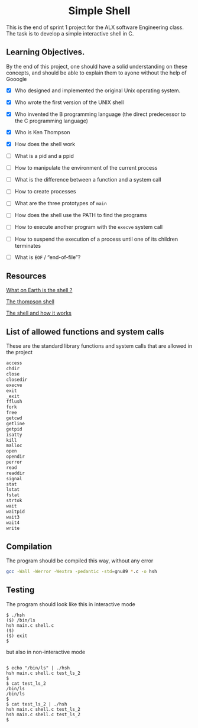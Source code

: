 <h1 align="center">Simple Shell</h1>

This is the end of sprint 1 project for the ALX software Engineering class. The task is to develop a simple interactive shell in C.


## Learning Objectives.
By the end of this project, one should have a solid understanding on these concepts, and should be able to explain them to ayone without the help of Gooogle

* [X] Who designed and implemented the original Unix operating system.
* [X] Who wrote the first version of the UNIX shell
* [X] Who invented the B programming language (the direct predecessor to the C programming language)
* [X] Who is Ken Thompson
* [X] How does the shell work
* [ ] What is a pid and a ppid
* [ ] How to manipulate the environment of the current process
* [ ] What is the difference between a function and a system call
* [ ] How to create processes
* [ ] What are the three prototypes of ```main```
* [ ] How does the shell use the PATH to find the programs
* [ ] How to execute another program with the ```execve``` system call
* [ ] How to suspend the execution of a process until one of its children terminates
* [ ] What is ```EOF```  / “end-of-file”?
                                         

## Resources 
[What on Earth is the shell ?](https://en.wikipedia.org/wiki/Unix_shell)

[The thompson shell ](https://en.wikipedia.org/wiki/Thompson_shell)

[The shell and how it works](https://oskarth.com/unix01/)


## List of allowed functions and system calls 
These are the  standard library functions and system calls that are allowed in the project

~~~c
access
chdir
close
closedir
execve
exit
_exit
fflush
fork
free
getcwd
getline
getpid
isatty
kill
malloc
open
opendir
perror
read
readdir
signal
stat
lstat
fstat
strtok
wait
waitpid
wait3
wait4
write
~~~


## Compilation
The program should be compiled this way, without any error

~~~bash
gcc -Wall -Werror -Wextra -pedantic -std=gnu89 *.c -o hsh
~~~

## Testing

The program should look like this in interactive mode 


~~~
$ ./hsh
($) /bin/ls
hsh main.c shell.c
($)
($) exit
$
~~~

but also in non-interactive mode 

~~~

$ echo "/bin/ls" | ./hsh
hsh main.c shell.c test_ls_2
$
$ cat test_ls_2
/bin/ls
/bin/ls
$
$ cat test_ls_2 | ./hsh
hsh main.c shell.c test_ls_2
hsh main.c shell.c test_ls_2
$
~~~
